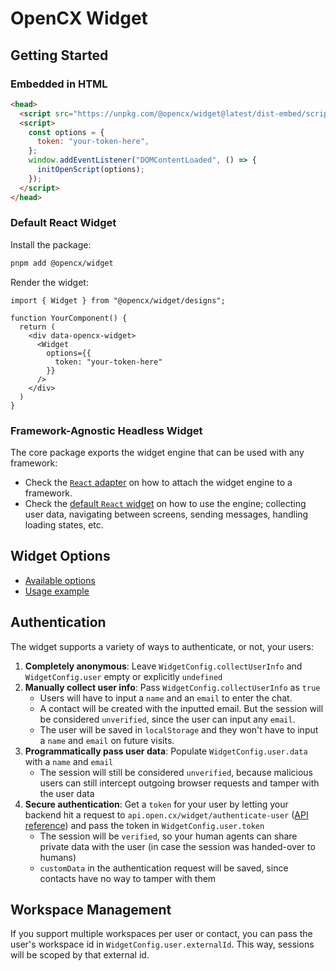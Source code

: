 # OpenCX Widget

## Getting Started

### Embedded in HTML

```html
<head>
  <script src="https://unpkg.com/@opencx/widget@latest/dist-embed/script.js"></script>
  <script>
    const options = {
      token: "your-token-here",
    };
    window.addEventListener("DOMContentLoaded", () => {
      initOpenScript(options);
    });
  </script>
</head>
```

### Default React Widget

Install the package:

```bash
pnpm add @opencx/widget
```

Render the widget:

```tsx
import { Widget } from "@opencx/widget/designs";

function YourComponent() {
  return (
    <div data-opencx-widget>
      <Widget
        options={{
          token: "your-token-here"
        }}
      />
    </div>
  )
}
```

### Framework-Agnostic Headless Widget

The core package exports the widget engine that can be used with any framework:

- Check the [`React` adapter](https://github.com/openchatai/widget/tree/main/src/headless/react) on how to attach the widget engine to a framework.
- Check the [default `React` widget](https://github.com/openchatai/widget/tree/main/src/designs/react) on how to use the engine; collecting user data, navigating between screens, sending messages, handling loading states, etc.

## Widget Options

- [Available options](https://github.com/openchatai/widget/tree/main/src/headless/core/types/widget-config.ts)
- [Usage example](https://github.com/openchatai/widget/tree/main/index.tsx)

## Authentication

The widget supports a variety of ways to authenticate, or not, your users:

1. **Completely anonymous**: Leave `WidgetConfig.collectUserInfo` and `WidgetConfig.user` empty or explicitly `undefined`
2. **Manually collect user info**: Pass `WidgetConfig.collectUserInfo` as `true`
    - Users will have to input a `name` and an `email` to enter the chat.
    - A contact will be created with the inputted email. But the session will be considered `unverified`, since the user can input any `email`.
    - The user will be saved in `localStorage` and they won't have to input a `name` and `email` on future visits.
3. **Programmatically pass user data**: Populate `WidgetConfig.user.data` with a `name` and `email`
    - The session will still be considered `unverified`, because malicious users can still intercept outgoing browser requests and tamper with the user data
4. **Secure authentication**: Get a `token` for your user by letting your backend hit a request to `api.open.cx/widget/authenticate-user` ([API reference](https://docs.open.cx/api-reference/widget/authenticate-contact)) and pass the token in `WidgetConfig.user.token`
    - The session will be `verified`, so your human agents can share private data with the user (in case the session was handed-over to humans)
    - `customData` in the authentication request will be saved, since contacts have no way to tamper with them

## Workspace Management

If you support multiple workspaces per user or contact, you can pass the user's workspace id in `WidgetConfig.user.externalId`. This way, sessions will be scoped by that external id.
